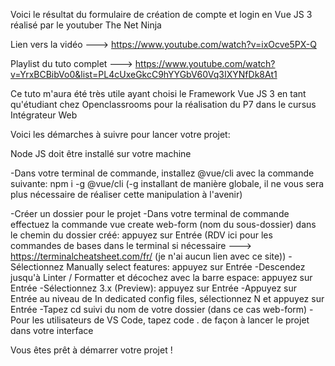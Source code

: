 Voici le résultat du formulaire de création de compte et login en Vue JS 3 réalisé par le youtuber The Net Ninja

Lien vers la vidéo ---> https://www.youtube.com/watch?v=ixOcve5PX-Q

Playlist du tuto complet ---> https://www.youtube.com/watch?v=YrxBCBibVo0&list=PL4cUxeGkcC9hYYGbV60Vq3IXYNfDk8At1

Ce tuto m'aura été très utile ayant choisi le Framework Vue JS 3 en tant qu'étudiant chez Openclassrooms pour la réalisation du P7 dans le cursus Intégrateur Web

Voici les démarches à suivre pour lancer votre projet:

Node JS doit être installé sur votre machine

-Dans votre terminal de commande, installez @vue/cli avec la commande suivante:
npm i -g @vue/cli (-g installant de manière globale, il ne vous sera plus nécessaire de réaliser cette manipulation à l'avenir)

-Créer un dossier pour le projet
-Dans votre terminal de commande effectuez la commande vue create web-form (nom du sous-dossier) dans le chemin du dossier créé: appuyez sur Entrée (RDV ici pour les commandes de bases dans le terminal si nécessaire ---> https://terminalcheatsheet.com/fr/ (je n'ai aucun lien avec ce site))
-Sélectionnez Manually select features: appuyez sur Entrée
-Descendez jusqu'à Linter / Formatter et décochez avec la barre espace: appuyez sur Entrée
-Sélectionnez 3.x (Preview): appuyez sur Entrée
-Appuyez sur Entrée au niveau de In dedicated config files, sélectionnez N et appuyez sur Entrée
-Tapez cd suivi du nom de votre dossier (dans ce cas web-form)
-Pour les utilisateurs de VS Code, tapez code . de façon à lancer le projet dans votre interface

Vous êtes prêt à démarrer votre projet !
